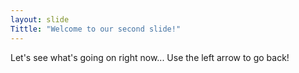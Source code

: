 ```yaml
---
layout: slide
Tittle: "Welcome to our second slide!"
---
```

Let's see what's going on right now...
Use the left arrow to go back!
